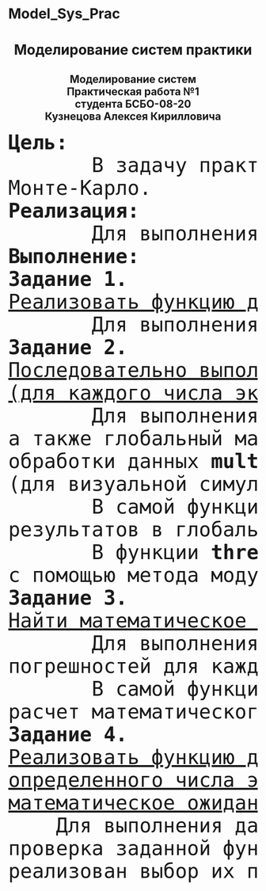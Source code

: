 # Model_Sys_Prac
<h1 align = "center">Моделирование систем практики</h1>
<h2 align = "center">Моделирование систем<br>
Практическая  работа №1<br>
 студента БСБО-08-20<br>
 Кузнецова Алексея Кирилловича</h2>
<pre><span class="inner-pre" style="font-size: 40px"><b>Цель:</b>
       В задачу практической работы входит расчет числа π и интеграла функции x³+1 на интервале от 0 до 2 с помощью методов 
Монте-Карло.
<b>Реализация:</b>
       Для выполнения данной практической работы была использована программа(IDE) PyCharm, язык программирования Python 3.10.
<b>Выполнение:</b>
<b>Задание 1.</b> 
<ins>Реализовать функцию для расчета числа π.</ins>
       Для выполнения данного задания была создана функция <b>calc_pi</b> в отдельном файле matn.py.
<b>Задание 2.</b> 
<ins>Последовательно выполнить расчеты числа π для  определенного числа экспериментов. Полученные результаты занести в вектор 
(для каждого числа экспериментов свой)</ins>
       Для выполнения данного задания в основном файле <b>main.py</b> были созданы функции <b>task_2</b> и <b>thread_res</b>,
а также глобальный массив векторов <b>seria_mas</b>. Чтобы ускорить выполнение расчетов был подключен модуль для параллельной 
обработки данных <b>multiprocessing</b>. Также были подключены модули <b>numpy</b> (для создания векторов) и <b>PySimpleGUI</b>
(для визуальной симуляции прогресса выполнения расчетов, по причине долгого времени выполнения для большого числа экспериментов).
       В самой функции <b>task_2</b> было реализовано задание задач процессов и добавление их в стек выполнения, а также добавление
результатов в глобальный массив векторов. Также в этой функции был реализован вывод в консоль полученных векторов.
       В функции <b>thread_res</b> было реализовано выполнение расчетов, добавление их в список и преобразование этого списка в вектор 
с помощью метода модуля <b>numpy</b>.
<b>Задание 3.</b> 
<ins>Найти математическое ожидание и погрешность</ins>
       Для выполнения данного задания в основном файле <b>main.py</b> была создана функция <b>task_3</b>, а также глобальный массив векторов 
погрешностей для каждой серии экспериментов <b>eps_mas</b>. 
       В самой функции <b>task_3</b> был реализован расчет и добавление погрешностей для каждой серии экспериментов в <b>eps_mas</b>. А также 
расчет математического ожидания и погрешности  для каждой серии экспериментов и  был реализован вывод их в консоль. 
<b>Задание 4.</b>
<ins>Реализовать функцию для расчета интеграла функции вида на интервале от 0 до 2. Последовательно выполнить расчеты интеграла  для  
определенного числа экспериментов. Полученные результаты занести в вектор (для каждого числа экспериментов свой).Найти 
математическое ожидание и погрешность.</ins>
	Для выполнения данного задания в файле <b>matn.py</b> была реализована функция <b>calc_int</b> и сама функция. Также была добавлена 
проверка заданной функции(для расчета числа π или расчета интеграла) в функциях <b>task_2</b> и <b>task_3</b>, а в функции <b>main</b> был 
реализован выбор их пользователем.</span></pre>

